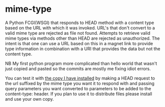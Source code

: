 mime-type
=========

A Python FCGI(WSGI) that responds to HEAD method with a content type based on the URL with which it was invoked.
URL's that don't convert to a valid mime type are rejected as file not found.  Attempts to retrieve valid mime types
via methods other than HEAD are rejected as unauthorized.  The intent is that one can use a URL based on this
in a magnet link to provide type information in combination with a URI that provides the data but not the content 
type.

NB My first python program more complicated than hello world that wasn't just copied and pasted so the commits are
mostly me fixing idiot errors.

You can test it with [the copy I have installed](http://type.srv.dumain.com/mime.type/)  by making a HEAD request to 
the url suffixed by the mime type you want it to respond with and passing query parameters you want converted to 
parameters to be added to the content-type: header.  If you plan to use it to distribute files please install and 
use your own copy.
